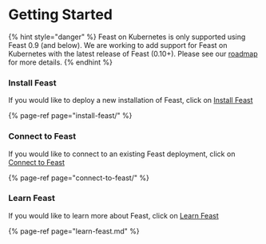 # Getting Started

{% hint style="danger" %}
Feast on Kubernetes is only supported using Feast 0.9 \(and below\). We are working to add support for Feast on Kubernetes with the latest release of Feast \(0.10+\). Please see our [roadmap](../../roadmap.md) for more details.
{% endhint %}

### Install Feast

If you would like to deploy a new installation of Feast, click on [Install Feast](install-feast/)

{% page-ref page="install-feast/" %}

### Connect to Feast

If you would like to connect to an existing Feast deployment, click on [Connect to Feast](connect-to-feast/)

{% page-ref page="connect-to-feast/" %}

### Learn Feast

If you would like to learn more about Feast, click on [Learn Feast](learn-feast.md)

{% page-ref page="learn-feast.md" %}

